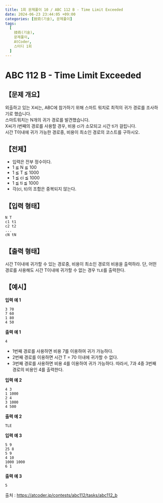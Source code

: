 ```yaml
---
title: 1회 문제풀이 10 / ABC 112 B - Time Limit Exceeded
date: 2024-06-23 23:44:05 +09:00
categories: [技術(기술), 문제풀이]
tags:
  [
    技術(기술),
    문제풀이,
    AtCoder,
    스터디 1회
  ]
---
```

# ABC 112 B - Time Limit Exceeded
## 【문제 개요】
외출하고 있는 X씨는, ABC에 참가하기 위해 스마트 워치로 최적의 귀가 경로를 조사하기로 했습니다.<br>
스마트워치는 N개의 귀가 경로를 발견했습니다.<br>
X씨가 i번째의 경로를 사용할 경우, 비용 ci가 소모되고 시간 ti가 걸립니다.<br>
시간 T이내에 귀가 가능한 경로중, 비용이 최소인 경로의 코스트를 구하시오. 

## 【전제】
- 입력은 전부 정수이다.
- 1 ≦ N ≦ 100
- 1 ≦ T ≦ 1000
- 1 ≦ ci ≦ 1000
- 1 ≦ ti ≦ 1000
- 각(ci, ti)의 조합은 중복되지 않는다.

## 【입력 형태】
```
N T
c1 t1
c2 t2
...
cN tN
```

## 【출력 형태】
시간 T이내에 귀가할 수 있는 경로중, 비용이 최소인 경로의 비용을 출력하라.
단, 어떤 경로를 사용해도 시간 T이내에 귀가할 수 없는 경우 `TLE`를 출력한다.

## 【예시】

**입력 예 1**

```
3 70 
7 60 
1 80 
4 50
```

**출력 예 1**

```
4
```
- 1번째 경로를 사용하면 비용 7를 이용하여 귀가 가능하다.
- 2번째 경로를 이용하면 시간 T = 70 이내에 귀가할 수 없다.
- 3번째 경로를 사용하면 비용 4를 이용하여 귀가 가능하다.
따라서, 7과 4중 3번째 경로의 비용인 4를 출력한다.

**입력 예 2**

```
4 3
1 1000
2 4
3 1000
4 500
```

**출력 예 2**

```
TLE
```

**입력 예 3**

```
5 9
25 8
5 9
4 10
1000 1000
6 1
```

**출력 예 3**

```
5
```

출처 : <a href="https://atcoder.jp/contests/abc112/tasks/abc112_b">https://atcoder.jp/contests/abc112/tasks/abc112_b</a> 